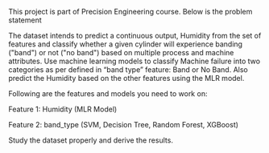 This project is part of Precision Engineering course. Below is the problem statement

The dataset intends to predict a continuous output, Humidity from the set of features and classify whether a given cylinder will experience banding ("band") or not ("no band") based on multiple process and machine attributes. Use machine learning models to classify Machine failure into two categories as per defined in “band type” feature:
Band or No Band. Also predict the Humidity based on the other features using the MLR model.

 
Following are the features and models you need to work on:

Feature 1: Humidity (MLR Model)

Feature 2: band_type (SVM, Decision Tree, Random Forest, XGBoost)

Study the dataset properly and derive the results.
